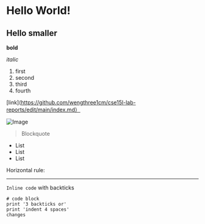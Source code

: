 # Hello World!

## Hello smaller 



**bold**

*italic*

1. first
1. second 
1. third 
1. fourth

[link](https://github.com/wengthree1cm/cse15l-lab-reports/edit/main/index.md）

![Image](http://url/a.png)

> Blockquote

* List
* List
* List

Horizontal rule:

---

`Inline code` with backticks

```
# code block
print '3 backticks or'
print 'indent 4 spaces'
changes
```

